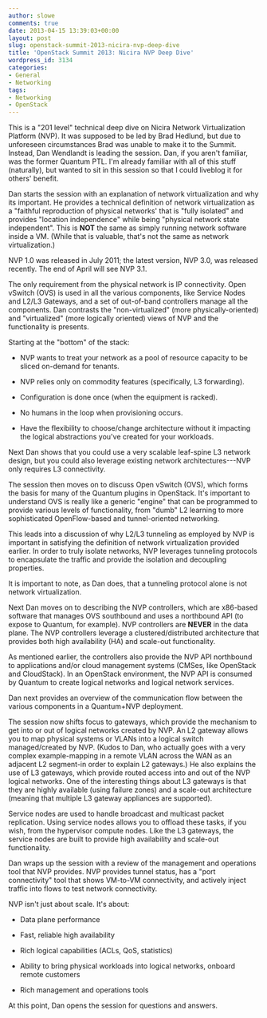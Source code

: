```yaml
---
author: slowe
comments: true
date: 2013-04-15 13:39:03+00:00
layout: post
slug: openstack-summit-2013-nicira-nvp-deep-dive
title: 'OpenStack Summit 2013: Nicira NVP Deep Dive'
wordpress_id: 3134
categories:
- General
- Networking
tags:
- Networking
- OpenStack
---
```


This is a "201 level" technical deep dive on Nicira Network Virtualization Platform (NVP). It was supposed to be led by Brad Hedlund, but due to unforeseen circumstances Brad was unable to make it to the Summit. Instead, Dan Wendlandt is leading the session. Dan, if you aren't familiar, was the former Quantum PTL. I'm already familiar with all of this stuff (naturally), but wanted to sit in this session so that I could liveblog it for others' benefit.

Dan starts the session with an explanation of network virtualization and why its important. He provides a technical definition of network virtualization as a "faithful reproduction of physical networks' that is "fully isolated" and provides "location independence" while being "physical network state independent". This is **NOT** the same as simply running network software inside a VM. (While that is valuable, that's not the same as network virtualization.)

NVP 1.0 was released in July 2011; the latest version, NVP 3.0, was released recently. The end of April will see NVP 3.1.

The only requirement from the physical network is IP connectivity. Open vSwitch (OVS) is used in all the various components, like Service Nodes and L2/L3 Gateways, and a set of out-of-band controllers manage all the components. Dan contrasts the "non-virtualized" (more physically-oriented) and "virtualized" (more logically oriented) views of NVP and the functionality is presents.

Starting at the "bottom" of the stack:

* NVP wants to treat your network as a pool of resource capacity to be sliced on-demand for tenants.

* NVP relies only on commodity features (specifically, L3 forwarding).

* Configuration is done once (when the equipment is racked).

* No humans in the loop when provisioning occurs.

* Have the flexibility to choose/change architecture without it impacting the logical abstractions you've created for your workloads.

Next Dan shows that you could use a very scalable leaf-spine L3 network design, but you could also leverage existing network architectures---NVP only requires L3 connectivity.

The session then moves on to discuss Open vSwitch (OVS), which forms the basis for many of the Quantum plugins in OpenStack. It's important to understand OVS is really like a generic "engine" that can be programmed to provide various levels of functionality, from "dumb" L2 learning to more sophisticated OpenFlow-based and tunnel-oriented networking.

This leads into a discussion of why L2/L3 tunneling as employed by NVP is important in satisfying the definition of network virtualization provided earlier. In order to truly isolate networks, NVP leverages tunneling protocols to encapsulate the traffic and provide the isolation and decoupling properties.

It is important to note, as Dan does, that a tunneling protocol alone is not network virtualization.

Next Dan moves on to describing the NVP controllers, which are x86-based software that manages OVS southbound and uses a northbound API (to expose to Quantum, for example). NVP controllers are **NEVER** in the data plane. The NVP controllers leverage a clustered/distributed architecture that provides both high availability (HA) and scale-out functionality.

As mentioned earlier, the controllers also provide the NVP API northbound to applications and/or cloud management systems (CMSes, like OpenStack and CloudStack). In an OpenStack environment, the NVP API is consumed by Quantum to create logical networks and logical network services.

Dan next provides an overview of the communication flow between the various components in a Quantum+NVP deployment.

The session now shifts focus to gateways, which provide the mechanism to get into or out of logical networks created by NVP. An L2 gateway allows you to map physical systems or VLANs into a logical switch managed/created by NVP. (Kudos to Dan, who actually goes with a very complex example-mapping in a remote VLAN across the WAN as an adjacent L2 segment-in order to explain L2 gateways.) He also explains the use of L3 gateways, which provide routed access into and out of the NVP logical networks. One of the interesting things about L3 gateways is that they are highly available (using failure zones) and a scale-out architecture (meaning that multiple L3 gateway appliances are supported).

Service nodes are used to handle broadcast and multicast packet replication. Using service nodes allows you to offload these tasks, if you wish, from the hypervisor compute nodes. Like the L3 gateways, the service nodes are built to provide high availability and scale-out functionality.

Dan wraps up the session with a review of the management and operations tool that NVP provides. NVP provides tunnel status, has a "port connectivity" tool that shows VM-to-VM connectivity, and actively inject traffic into flows to test network connectivity.

NVP isn't just about scale. It's about:

* Data plane performance

* Fast, reliable high availability

* Rich logical capabilities (ACLs, QoS, statistics)

* Ability to bring physical workloads into logical networks, onboard remote customers

* Rich management and operations tools

At this point, Dan opens the session for questions and answers.

